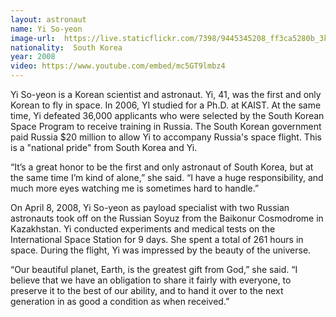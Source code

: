 ```yaml
---
layout: astronaut
name: Yi So-yeon
image-url:  https://live.staticflickr.com/7398/9445345208_ff3ca5280b_3k.jpg
nationality:  South Korea
year: 2008
video: https://www.youtube.com/embed/mc5GT9lmbz4
---
```


Yi So-yeon is a Korean scientist and astronaut. Yi, 41, was the first and only Korean to fly in space. In 2006, YI studied for a Ph.D. at KAIST. At the same time, Yi defeated 36,000 applicants who were selected by the South Korean Space Program to receive training in Russia. The South Korean government paid Russia $20 million to allow Yi to accompany Russia's space flight. This is a "national pride" from South Korea and Yi.

<div class="quotes">
“It’s a great honor to be the first and only astronaut of South Korea, but at the same time I’m kind of alone,” she said. “I have a huge responsibility, and much more eyes watching me is sometimes hard to handle.”
</div>

On April 8, 2008, Yi So-yeon as payload specialist with two Russian astronauts took off on the Russian Soyuz from the Baikonur Cosmodrome in Kazakhstan. Yi conducted experiments and medical tests on the International Space Station for 9 days. She spent a total of 261 hours in space. During the flight, Yi was impressed by the beauty of the universe. 

<div class="quotes">
“Our beautiful planet, Earth, is the greatest gift from God,” she said. “I believe that we have an obligation to share it fairly with everyone, to preserve it to the best of our ability, and to hand it over to the next generation in as good a condition as when received.”
</div>

